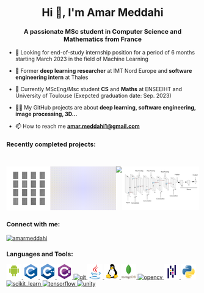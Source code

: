 <h1 align="center">Hi 👋, I'm Amar Meddahi</h1>
<h3 align="center">A passionate MSc student in Computer Science and Mathematics from France</h3>

- 🔭 Looking for end-of-study internship position for a period of 6 months starting March 2023 in the field of Machine Learning

- :microscope: Former **deep learning researcher** at IMT Nord Europe and **software engineering intern** at Thales

- 🌱 Currently MScEng/Msc student **CS** and **Maths** at ENSEEIHT and University of Toulouse (Exepcted graduation date: Sep. 2023)

- 👨‍💻 My GitHub projects are about **deep learning, software engineering, image processing, 3D...**

- 📫 How to reach me **amar.meddahi1@gmail.com**


<h3 align="left">Recently completed projects:</h3> 

<br/>

<p style="display:flex">
    <a href="https://github.com/amarmeddahi/sip-gan">
        <img width=200 src="https://github.com/amarmeddahi/sip-gan/blob/main/res/sip-gan.gif" />
    </a>
    <a href="https://github.com/amarmeddahi/patch-based-inpainting">
        <img width=300 src="https://github.com/amarmeddahi/patch-based-inpainting/blob/main/res/inpainting.gif" />
    </a>
    <a href="https://github.com/amarmeddahi/camera-tracking">
        <img width=340 src="https://github.com/amarmeddahi/camera-tracking/blob/main/res/camera.gif" />
    </a>
    </a>
    <a href="https://github.com/amarmeddahi/narutonet">
        <img width=350 src="https://github.com/amarmeddahi/narutonet/blob/main/res/nn.jpg" />
    </a>
</p>


<h3 align="left">Connect with me:</h3>
<p align="left">
<a href="https://linkedin.com/in/amarmeddahi" target="blank"><img align="center" src="https://raw.githubusercontent.com/rahuldkjain/github-profile-readme-generator/master/src/images/icons/Social/linked-in-alt.svg" alt="amarmeddahi" height="30" width="40" /></a>
</p>

<h3 align="left">Languages and Tools:</h3>
<p align="left"> <a href="https://developer.android.com" target="_blank" rel="noreferrer"> <img src="https://raw.githubusercontent.com/devicons/devicon/master/icons/android/android-original-wordmark.svg" alt="android" width="40" height="40"/> </a> <a href="https://www.cprogramming.com/" target="_blank" rel="noreferrer"> <img src="https://raw.githubusercontent.com/devicons/devicon/master/icons/c/c-original.svg" alt="c" width="40" height="40"/> </a> <a href="https://www.w3schools.com/cpp/" target="_blank" rel="noreferrer"> <img src="https://raw.githubusercontent.com/devicons/devicon/master/icons/cplusplus/cplusplus-original.svg" alt="cplusplus" width="40" height="40"/> </a> <a href="https://www.w3schools.com/cs/" target="_blank" rel="noreferrer"> <img src="https://raw.githubusercontent.com/devicons/devicon/master/icons/csharp/csharp-original.svg" alt="csharp" width="40" height="40"/> </a> <a href="https://git-scm.com/" target="_blank" rel="noreferrer"> <img src="https://www.vectorlogo.zone/logos/git-scm/git-scm-icon.svg" alt="git" width="40" height="40"/> </a> <a href="https://www.java.com" target="_blank" rel="noreferrer"> <img src="https://raw.githubusercontent.com/devicons/devicon/master/icons/java/java-original.svg" alt="java" width="40" height="40"/> </a> <a href="https://www.linux.org/" target="_blank" rel="noreferrer"> <img src="https://raw.githubusercontent.com/devicons/devicon/master/icons/linux/linux-original.svg" alt="linux" width="40" height="40"/> </a> <a href="https://www.mongodb.com/" target="_blank" rel="noreferrer"> <img src="https://raw.githubusercontent.com/devicons/devicon/master/icons/mongodb/mongodb-original-wordmark.svg" alt="mongodb" width="40" height="40"/> </a> <a href="https://opencv.org/" target="_blank" rel="noreferrer"> <img src="https://www.vectorlogo.zone/logos/opencv/opencv-icon.svg" alt="opencv" width="40" height="40"/> </a> <a href="https://pandas.pydata.org/" target="_blank" rel="noreferrer"> <img src="https://raw.githubusercontent.com/devicons/devicon/2ae2a900d2f041da66e950e4d48052658d850630/icons/pandas/pandas-original.svg" alt="pandas" width="40" height="40"/> </a> <a href="https://www.python.org" target="_blank" rel="noreferrer"> <img src="https://raw.githubusercontent.com/devicons/devicon/master/icons/python/python-original.svg" alt="python" width="40" height="40"/> </a> <a href="https://scikit-learn.org/" target="_blank" rel="noreferrer"> <img src="https://upload.wikimedia.org/wikipedia/commons/0/05/Scikit_learn_logo_small.svg" alt="scikit_learn" width="40" height="40"/> </a> <a href="https://www.tensorflow.org" target="_blank" rel="noreferrer"> <img src="https://www.vectorlogo.zone/logos/tensorflow/tensorflow-icon.svg" alt="tensorflow" width="40" height="40"/> </a> <a href="https://unity.com/" target="_blank" rel="noreferrer"> <img src="https://www.vectorlogo.zone/logos/unity3d/unity3d-icon.svg" alt="unity" width="40" height="40"/> </a> </p>
